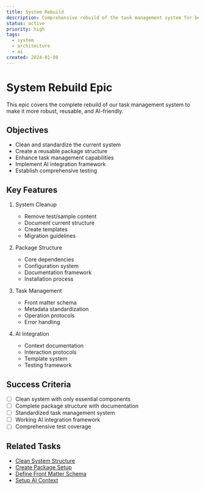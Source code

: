 ```yaml
---
title: System Rebuild
description: Comprehensive rebuild of the task management system for better reusability and AI integration
status: active
priority: high
tags:
  - system
  - architecture
  - ai
created: 2024-01-08
---
```


# System Rebuild Epic

This epic covers the complete rebuild of our task management system to make it more robust, reusable, and AI-friendly.

## Objectives

- Clean and standardize the current system
- Create a reusable package structure
- Enhance task management capabilities
- Implement AI integration framework
- Establish comprehensive testing

## Key Features

1. System Cleanup
   - Remove test/sample content
   - Document current structure
   - Create templates
   - Migration guidelines

2. Package Structure
   - Core dependencies
   - Configuration system
   - Documentation framework
   - Installation process

3. Task Management
   - Front matter schema
   - Metadata standardization
   - Operation protocols
   - Error handling

4. AI Integration
   - Context documentation
   - Interaction protocols
   - Template system
   - Testing framework

## Success Criteria

- [ ] Clean system with only essential components
- [ ] Complete package structure with documentation
- [ ] Standardized task management system
- [ ] Working AI integration framework
- [ ] Comprehensive test coverage

## Related Tasks

- [Clean System Structure](/tasks/clean-system-structure.md)
- [Create Package Setup](/tasks/create-package-setup.md)
- [Define Front Matter Schema](/tasks/define-front-matter-schema.md)
- [Setup AI Context](/tasks/setup-ai-context.md) 